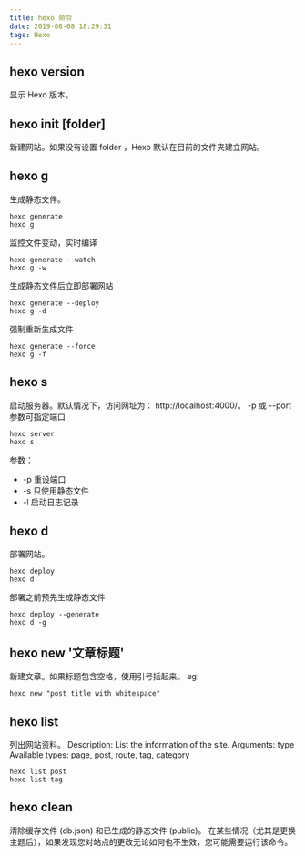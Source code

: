 ```yaml
---
title: hexo 命令
date: 2019-08-08 18:29:31
tags: Hexo
---
```


## hexo version
显示 Hexo 版本。

## hexo init [folder]
新建网站。如果没有设置 folder ，Hexo 默认在目前的文件夹建立网站。

## hexo g
生成静态文件。
```
hexo generate
hexo g
```
监控文件变动，实时编译
```
hexo generate --watch
hexo g -w
```
生成静态文件后立即部署网站
```
hexo generate --deploy
hexo g -d
```
强制重新生成文件
```
hexo generate --force
hexo g -f
```
	
## hexo s
启动服务器。默认情况下，访问网址为： http://localhost:4000/。
-p 或 --port 参数可指定端口
```
hexo server
hexo s
```
参数：
- -p 重设端口
- -s 只使用静态文件
- -l 启动日志记录

## hexo d
部署网站。
```
hexo deploy
hexo d
```
部署之前预先生成静态文件
```
hexo deploy --generate
hexo d -g
```

## hexo new '文章标题'
新建文章。如果标题包含空格，使用引号括起来。
eg:
```
hexo new "post title with whitespace"
```

## hexo list <type>
列出网站资料。
Description:
List the information of the site.
Arguments:
  type  Available types: page, post, route, tag, category
```
hexo list post
hexo list tag
```

## hexo clean
清除缓存文件 (db.json) 和已生成的静态文件 (public)。
在某些情况（尤其是更换主题后），如果发现您对站点的更改无论如何也不生效，您可能需要运行该命令。